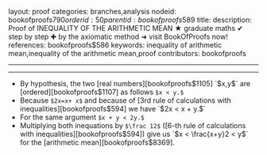 layout: proof
categories: branches,analysis
nodeid: bookofproofs$790
orderid: 50
parentid: bookofproofs$589
title: 
description: Proof of INEQUALITY OF THE ARITHMETIC MEAN ★ graduate maths ✔ step by step ✚ by the axiomatic method ➜ visit BookOfProofs now!
references: bookofproofs$586
keywords: inequality of arithmetic mean,inequality of the arithmetic mean,proof
contributors: bookofproofs

---


---

* By hypothesis, the two [real numbers][bookofproofs$1105] `$x,y$` are [ordered][bookofproofs$1107] as follows `$x < y.$` 
* Because `$2x=x+ x$` and because of [3rd rule of calculations with inequalities][bookofproofs$594] we have `$2x < x + y.$`
* For the same argument `$x + y < 2y.$`
* Multiplying both inequations by `$\frac 12$` ([6-th rule of calculations with inequalities][bookofproofs$594]) give us `$x < \frac{x+y}2 < y$` for the [arithmetic mean][bookofproofs$8369].